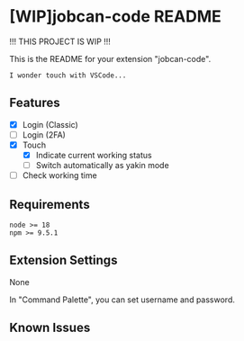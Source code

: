 # [WIP]jobcan-code README

!!! THIS PROJECT IS WIP !!!

This is the README for your extension "jobcan-code".

`I wonder touch with VSCode...`

## Features

- [x] Login (Classic)
- [ ] Login (2FA)
- [x] Touch
  - [x] Indicate current working status
  - [ ] Switch automatically as yakin mode
- [ ] Check working time

## Requirements

```
node >= 18
npm >= 9.5.1
```

## Extension Settings

None

In "Command Palette", you can set username and password.

## Known Issues
